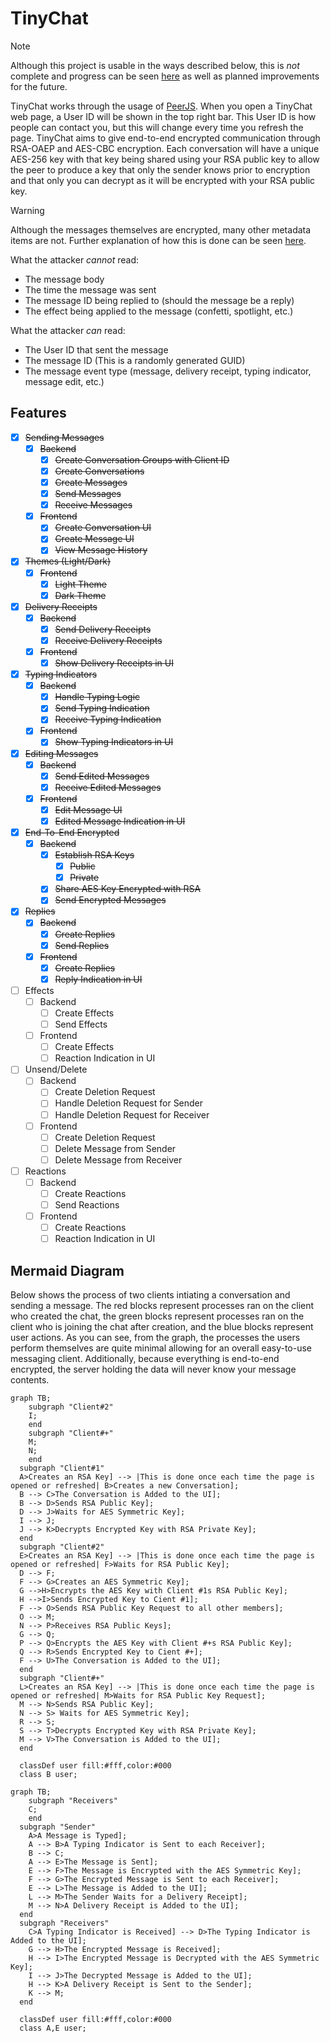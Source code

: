# TinyChat

> [!NOTE]
> Although this project is usable in the ways described below, this is *not* complete and progress can be seen [here](#features) as well as planned improvements for the future.

TinyChat works through the usage of [PeerJS](https://peerjs.com/).
When you open a TinyChat web page, a User ID will be shown in the top right bar.
This User ID is how people can contact you, but this will change every time you refresh the page.
TinyChat aims to give end-to-end encrypted communication through RSA-OAEP and AES-CBC encryption.
Each conversation will have a unique AES-256 key with that key being shared using your RSA public key to allow the peer to produce a key that only the sender knows prior to encryption and that only you can decrypt as it will be encrypted with your RSA public key.

> [!WARNING]
> Although the messages themselves are encrypted, many other metadata items are not.
> Further explanation of how this is done can be seen [here](#mermaid-diagram).
>
> What the attacker *cannot* read:
>
> - The message body
> - The time the message was sent
> - The message ID being replied to (should the message be a reply)
> - The effect being applied to the message (confetti, spotlight, etc.)
>
> What the attacker *can* read:
>
> - The User ID that sent the message
> - The message ID (This is a randomly generated GUID)
> - The message event type (message, delivery receipt, typing indicator, message edit, etc.)

## Features

- [x] ~~Sending Messages~~
  - [x] ~~Backend~~
    - [x] ~~Create Conversation Groups with Client ID~~
    - [x] ~~Create Conversations~~
    - [x] ~~Create Messages~~
    - [x] ~~Send Messages~~
    - [x] ~~Receive Messages~~
  - [x] ~~Frontend~~
    - [x] ~~Create Conversation UI~~
    - [x] ~~Create Message UI~~
    - [x] ~~View Message History~~
- [x] ~~Themes (Light/Dark)~~
  - [x] ~~Frontend~~
    - [x] ~~Light Theme~~
    - [x] ~~Dark Theme~~
- [x] ~~Delivery Receipts~~
  - [x] ~~Backend~~
    - [x] ~~Send Delivery Receipts~~
    - [x] ~~Receive Delivery Receipts~~
  - [x] ~~Frontend~~
    - [x] ~~Show Delivery Receipts in UI~~
- [x] ~~Typing Indicators~~
  - [x] ~~Backend~~
    - [x] ~~Handle Typing Logic~~
    - [x] ~~Send Typing Indication~~
    - [x] ~~Receive Typing Indication~~
  - [x] ~~Frontend~~
    - [x] ~~Show Typing Indicators in UI~~
- [x] ~~Editing Messages~~
  - [x] ~~Backend~~
    - [x] ~~Send Edited Messages~~
    - [x] ~~Receive Edited Messages~~
  - [x] ~~Frontend~~
    - [x] ~~Edit Message UI~~
    - [x] ~~Edited Message Indication in UI~~
- [x] ~~End-To-End Encrypted~~
  - [x] ~~Backend~~
    - [x] ~~Establish RSA Keys~~
      - [x] ~~Public~~
      - [x] ~~Private~~
    - [x] ~~Share AES Key Encrypted with RSA~~
    - [x] ~~Send Encrypted Messages~~
- [x] ~~Replies~~
  - [x] ~~Backend~~
    - [x] ~~Create Replies~~
    - [x] ~~Send Replies~~
  - [x] ~~Frontend~~
    - [x] ~~Create Replies~~
    - [x] ~~Reply Indication in UI~~
- [ ] Effects
  - [ ] Backend
    - [ ] Create Effects
    - [ ] Send Effects
  - [ ] Frontend
    - [ ] Create Effects
    - [ ] Reaction Indication in UI
- [ ] Unsend/Delete
  - [ ] Backend
    - [ ] Create Deletion Request
    - [ ] Handle Deletion Request for Sender
    - [ ] Handle Deletion Request for Receiver
  - [ ] Frontend
    - [ ] Create Deletion Request
    - [ ] Delete Message from Sender
    - [ ] Delete Message from Receiver
- [ ] Reactions
  - [ ] Backend
    - [ ] Create Reactions
    - [ ] Send Reactions
  - [ ] Frontend
    - [ ] Create Reactions
    - [ ] Reaction Indication in UI

## Mermaid Diagram

Below shows the process of two clients intiating a conversation and sending a message.
The red blocks represent processes ran on the client who created the chat, the green blocks represent processes ran on the client who is joining the chat after creation, and the blue blocks represent user actions.
As you can see, from the graph, the processes the users perform themselves are quite minimal allowing for an overall easy-to-use messaging client.
Additionally, because everything is end-to-end encrypted, the server holding the data will never know your message contents.

```mermaid
graph TB;
    subgraph "Client#2"
    I;
    end
    subgraph "Client#+"
    M;
    N;
    end
  subgraph "Client#1"
  A>Creates an RSA Key] --> |This is done once each time the page is opened or refreshed| B>Creates a new Conversation];
  B --> C>The Conversation is Added to the UI];
  B --> D>Sends RSA Public Key];
  D --> J>Waits for AES Symmetric Key];
  I --> J;
  J --> K>Decrypts Encrypted Key with RSA Private Key];
  end
  subgraph "Client#2"
  E>Creates an RSA Key] --> |This is done once each time the page is opened or refreshed| F>Waits for RSA Public Key];
  D --> F;
  F --> G>Creates an AES Symmetric Key];
  G -->H>Encrypts the AES Key with Client #1s RSA Public Key];
  H -->I>Sends Encrypted Key to Cient #1];
  F --> O>Sends RSA Public Key Request to all other members];
  O --> M;
  N --> P>Receives RSA Public Keys];
  G --> Q;
  P --> Q>Encrypts the AES Key with Client #+s RSA Public Key];
  Q --> R>Sends Encrypted Key to Cient #+];
  F --> U>The Conversation is Added to the UI];
  end
  subgraph "Client#+"
  L>Creates an RSA Key] --> |This is done once each time the page is opened or refreshed| M>Waits for RSA Public Key Request];
  M --> N>Sends RSA Public Key];
  N --> S> Waits for AES Symmetric Key];
  R --> S;
  S --> T>Decrypts Encrypted Key with RSA Private Key];
  M --> V>The Conversation is Added to the UI];
  end
  
  classDef user fill:#fff,color:#000
  class B user;
```

```mermaid
graph TB;
    subgraph "Receivers"
    C;
    end
  subgraph "Sender"
    A>A Message is Typed];
    A --> B>A Typing Indicator is Sent to each Receiver];
    B --> C;
    A --> E>The Message is Sent];
    E --> F>The Message is Encrypted with the AES Symmetric Key];
    F --> G>The Encrypted Message is Sent to each Receiver];
    E --> L>The Message is Added to the UI];
    L --> M>The Sender Waits for a Delivery Receipt];
    M --> N>A Delivery Receipt is Added to the UI];
  end
  subgraph "Receivers"
    C>A Typing Indicator is Received] --> D>The Typing Indicator is Added to the UI];
    G --> H>The Encrypted Message is Received];
    H --> I>The Encrypted Message is Decrypted with the AES Symmetric Key];
    I --> J>The Decrypted Message is Added to the UI];
    H --> K>A Delivery Receipt is Sent to the Sender];
    K --> M;
  end

  classDef user fill:#fff,color:#000
  class A,E user;
```
